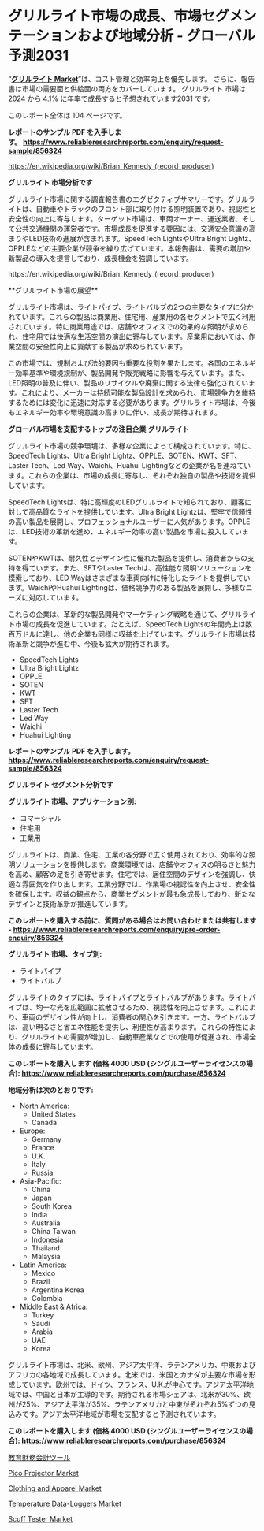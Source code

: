 <p><h1>グリルライト市場の成長、市場セグメンテーションおよび地域分析 - グローバル予測2031</h1></p><p>&ldquo;<strong><a href="https://www.reliableresearchreports.com/grille-light-r856324">グリルライト Market</a></strong>&rdquo;は、コスト管理と効率向上を優先します。 さらに、報告書は市場の需要面と供給面の両方をカバーしています。 グリルライト 市場は 2024 から 4.1% に年率で成長すると予想されています2031 です。</p>
<p>このレポート全体は 104 ページです。</p>
<p><strong>レポートのサンプル PDF を入手します。&nbsp;<a href="https://www.reliableresearchreports.com/enquiry/request-sample/856324">https://www.reliableresearchreports.com/enquiry/request-sample/856324</a></strong></p>
<p><a href="https://en.wikipedia.org/wiki/Brian_Kennedy_(record_producer)">https://en.wikipedia.org/wiki/Brian_Kennedy_(record_producer)</a></p>
<p><strong>グリルライト 市場分析です</strong></p>
<p><p>グリルライト市場に関する調査報告書のエグゼクティブサマリーです。グリルライトは、自動車やトラックのフロント部に取り付ける照明装置であり、視認性と安全性の向上に寄与します。ターゲット市場は、車両オーナー、運送業者、そして公共交通機関の運営者です。市場成長を促進する要因には、交通安全意識の高まりやLED技術の進展が含まれます。SpeedTech LightsやUltra Bright Lightz、OPPLEなどの主要企業が競争を繰り広げています。本報告書は、需要の増加や新製品の導入を提言しており、成長機会を強調しています。</p></p>
<p>https://en.wikipedia.org/wiki/Brian_Kennedy_(record_producer)</p>
<p><p>**グリルライト市場の展望**</p><p>グリルライト市場は、ライトパイプ、ライトバルブの2つの主要なタイプに分かれています。これらの製品は商業用、住宅用、産業用の各セグメントで広く利用されています。特に商業用途では、店舗やオフィスでの効果的な照明が求められ、住宅用では快適な生活空間の演出に寄与しています。産業用においては、作業空間の安全性向上に貢献する製品が求められています。</p><p>この市場では、規制および法的要因も重要な役割を果たします。各国のエネルギー効率基準や環境規制が、製品開発や販売戦略に影響を与えています。また、LED照明の普及に伴い、製品のリサイクルや廃棄に関する法律も強化されています。これにより、メーカーは持続可能な製品設計を求められ、市場競争力を維持するためには変化に迅速に対応する必要があります。グリルライト市場は、今後もエネルギー効率や環境意識の高まりに伴い、成長が期待されます。</p></p>
<p><strong>グローバル市場を支配するトップの注目企業 グリルライト</strong></p>
<p><p>グリルライト市場の競争環境は、多様な企業によって構成されています。特に、SpeedTech Lights、Ultra Bright Lightz、OPPLE、SOTEN、KWT、SFT、Laster Tech、Led Way、Waichi、Huahui Lightingなどの企業が名を連ねています。これらの企業は、市場の成長に寄与し、それぞれ独自の製品や技術を提供しています。</p><p>SpeedTech Lightsは、特に高輝度のLEDグリルライトで知られており、顧客に対して高品質なライトを提供しています。Ultra Bright Lightzは、堅牢で信頼性の高い製品を展開し、プロフェッショナルユーザーに人気があります。OPPLEは、LED技術の革新を進め、エネルギー効率の高い製品を市場に投入しています。</p><p>SOTENやKWTは、耐久性とデザイン性に優れた製品を提供し、消費者からの支持を得ています。また、SFTやLaster Techは、高性能な照明ソリューションを模索しており、LED Wayはさまざまな車両向けに特化したライトを提供しています。WaichiやHuahui Lightingは、価格競争力のある製品を展開し、多様なニーズに対応しています。</p><p>これらの企業は、革新的な製品開発やマーケティング戦略を通じて、グリルライト市場の成長を促進しています。たとえば、SpeedTech Lightsの年間売上は数百万ドルに達し、他の企業も同様に収益を上げています。グリルライト市場は技術革新と競争が進む中、今後も拡大が期待されます。</p></p>
<p><ul><li>SpeedTech Lights</li><li>Ultra Bright Lightz</li><li>OPPLE</li><li>SOTEN</li><li>KWT</li><li>SFT</li><li>Laster Tech</li><li>Led Way</li><li>Waichi</li><li>Huahui Lighting</li></ul></p>
<p><strong>レポートのサンプル PDF を入手します。 <a href="https://www.reliableresearchreports.com/enquiry/request-sample/856324">https://www.reliableresearchreports.com/enquiry/request-sample/856324</a></strong></p>
<p><strong>グリルライト セグメント分析です</strong></p>
<p><strong>グリルライト 市場、アプリケーション別:</strong></p>
<p><ul><li>コマーシャル</li><li>住宅用</li><li>工業用</li></ul></p>
<p><p>グリルライトは、商業、住宅、工業の各分野で広く使用されており、効率的な照明ソリューションを提供します。商業環境では、店舗やオフィスの明るさと魅力を高め、顧客の足を引き寄せます。住宅では、居住空間のデザインを強調し、快適な雰囲気を作り出します。工業分野では、作業場の視認性を向上させ、安全性を確保します。収益の観点から、商業セグメントが最も急成長しており、新たなデザインと技術革新が推進しています。</p></p>
<p><strong>このレポートを購入する前に、質問がある場合はお問い合わせまたは共有します - <a href="https://www.reliableresearchreports.com/enquiry/pre-order-enquiry/856324">https://www.reliableresearchreports.com/enquiry/pre-order-enquiry/856324</a></strong></p>
<p><strong>グリルライト 市場、タイプ別:</strong></p>
<p><ul><li>ライトパイプ</li><li>ライトバルブ</li></ul></p>
<p><p>グリルライトのタイプには、ライトパイプとライトバルブがあります。ライトパイプは、均一な光を広範囲に拡散させるため、視認性を向上させます。これにより、車両のデザイン性が向上し、消費者の関心を引きます。一方、ライトバルブは、高い明るさと省エネ性能を提供し、利便性が高まります。これらの特性により、グリルライトの需要が増加し、自動車産業などでの使用が促進され、市場全体の成長に寄与しています。</p></p>
<p><strong>このレポートを購入します (価格 4000 USD (シングルユーザーライセンスの場合): <a href="https://www.reliableresearchreports.com/purchase/856324">https://www.reliableresearchreports.com/purchase/856324</a></strong></p>
<p><strong>地域分析は次のとおりです:</strong></p>
<p><ul>
    <li>
        North America:
        <ul>
            <li>United States</li>
            <li>Canada</li>
        </ul>
    </li>
    <li>
        Europe:
        <ul>
            <li>Germany</li>
            <li>France</li>
            <li>U.K.</li>
            <li>Italy</li>
            <li>Russia</li>
        </ul>
    </li>
    <li>
        Asia-Pacific:
        <ul>
            <li>China</li>
            <li>Japan</li>
            <li>South Korea</li>
            <li>India</li>
            <li>Australia</li>
            <li>China Taiwan</li>
            <li>Indonesia</li>
            <li>Thailand</li>
            <li>Malaysia</li>
        </ul>
    </li>
    <li>
        Latin America:
        <ul>
            <li>Mexico</li>
            <li>Brazil</li>
            <li>Argentina Korea</li>
            <li>Colombia</li>
        </ul>
    </li>
    <li>
        Middle East & Africa:
        <ul>
            <li>Turkey</li>
            <li>Saudi</li>
            <li>Arabia</li>
            <li>UAE</li>
            <li>Korea</li>
        </ul>
    </li>
    </ul></p>
<p><p>グリルライト市場は、北米、欧州、アジア太平洋、ラテンアメリカ、中東およびアフリカの各地域で成長しています。北米では、米国とカナダが主要な市場を形成しています。欧州では、ドイツ、フランス、U.K.が中心です。アジア太平洋地域では、中国と日本が主導的です。期待される市場シェアは、北米が30%、欧州が25%、アジア太平洋が35%、ラテンアメリカと中東がそれぞれ5%ずつの見込みです。アジア太平洋地域が市場を支配すると予測されています。</p></p>
<p><strong>このレポートを購入します (価格 4000 USD (シングルユーザーライセンスの場合): <a href="https://www.reliableresearchreports.com/purchase/856324">https://www.reliableresearchreports.com/purchase/856324</a></strong></p>
<p><p><a href="https://medium.com/@taniawisozk/%E3%82%B0%E3%83%AD%E3%83%BC%E3%83%90%E3%83%AB%E6%95%99%E8%82%B2%E3%83%95%E3%82%A1%E3%82%A4%E3%83%8A%E3%83%B3%E3%82%B9%E3%81%8A%E3%82%88%E3%81%B3%E4%BC%9A%E8%A8%88%E3%83%84%E3%83%BC%E3%83%AB%E6%A5%AD%E7%95%8C%E3%81%AE%E5%88%86%E6%9E%90-%E3%82%B7%E3%82%A7%E3%82%A2-%E6%88%90%E9%95%B7-%E3%83%88%E3%83%AC%E3%83%B3%E3%83%89-2024%E5%B9%B4%E3%81%8B%E3%82%892031%E5%B9%B4%E3%81%BE%E3%81%A7%E3%81%AE%E4%BA%88%E6%B8%AC-2f74a9c84a90?postPublishedType=initial">教育財務会計ツール</a></p><p><a href="https://github.com/NarcisoFerry/Market-Research-Report-List-1/blob/main/pico-projector-market.md">Pico Projector Market</a></p><p><a href="https://www.linkedin.com/pulse/future-trajectory-clothing-apparel-market-emerging-trends-gobqe?trackingId=H6IfB9%2BGTFmklaMkg1fVFA%3D%3D">Clothing and Apparel Market</a></p><p><a href="https://github.com/FosterFahey91/Market-Research-Report-List-1/blob/main/temperature-data-loggers-market.md">Temperature Data-Loggers Market</a></p><p><a href="https://medium.com/@barbarakbess8920/in-the-scuff-tester-market-the-main-focus-is-on-keeping-costs-low-and-getting-the-most-out-of-00dfcda8a979?postPublishedType=initial">Scuff Tester Market</a></p></p>